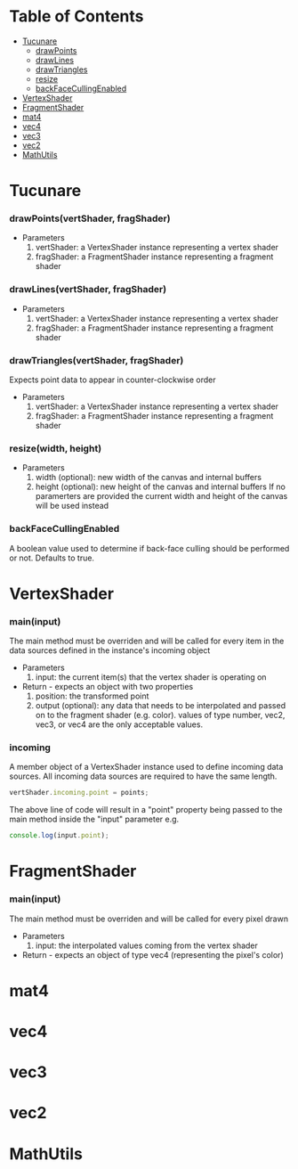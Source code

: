 # Table of Contents
* [Tucunare](#tucunare)
  * [drawPoints](#drawpointsvertshader-fragshader)
  * [drawLines](#drawlinesvertshader-fragshader)
  * [drawTriangles](#drawtrianglesvertshader-fragshader)
  * [resize](#resizewidth-height)
  * [backFaceCullingEnabled](#backfacecullingenabled)
* [VertexShader](#vertexshader)
* [FragmentShader](#fragmentshader)
* [mat4](#mat4)
* [vec4](#vec4)
* [vec3](#vec3)
* [vec2](#vec2)
* [MathUtils](#mathutils)

# Tucunare
### drawPoints(vertShader, fragShader)
* Parameters
  1. vertShader: a VertexShader instance representing a vertex shader
  2. fragShader: a FragmentShader instance representing a fragment shader

### drawLines(vertShader, fragShader)
* Parameters
  1. vertShader: a VertexShader instance representing a vertex shader
  2. fragShader: a FragmentShader instance representing a fragment shader

### drawTriangles(vertShader, fragShader)
Expects point data to appear in counter-clockwise order
* Parameters
  1. vertShader: a VertexShader instance representing a vertex shader
  2. fragShader: a FragmentShader instance representing a fragment shader

### resize(width, height)
* Parameters
  1. width (optional): new width of the canvas and internal buffers
  2. height (optional): new height of the canvas and internal buffers
If no paramerters are provided the current width and height of the canvas will be used instead

### backFaceCullingEnabled
A boolean value used to determine if back-face culling should be performed or not. Defaults to true.

# VertexShader
### main(input)
The main method must be overriden and will be called for every item in the data sources defined in the instance's incoming object
* Parameters
  1. input: the current item(s) that the vertex shader is operating on
* Return - expects an object with two properties
  1. position: the transformed point
  2. output (optional): any data that needs to be interpolated and passed on to the fragment shader (e.g. color). values of type number, vec2, vec3, or vec4 are the only acceptable values.

### incoming
A member object of a VertexShader instance used to define incoming data sources. All incoming data sources are required to have the same length.
```javascript
vertShader.incoming.point = points;
```
The above line of code will result in a "point" property being passed to the main method inside the "input" parameter e.g.
```javascript
console.log(input.point);
```

# FragmentShader
### main(input)
The main method must be overriden and will be called for every pixel drawn
* Parameters
  1. input: the interpolated values coming from the vertex shader
* Return - expects an object of type vec4 (representing the pixel's color)

# mat4
# vec4
# vec3
# vec2
# MathUtils
